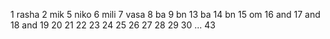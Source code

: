 1 rasha
2 mik
5 niko
6 mili
7 vasa
8 ba
9 bn
13 ba
14 bn
15 om
16 and
17 and
18 and
19
20
21
22
23
24
25
26
27
28
29
30
...
43